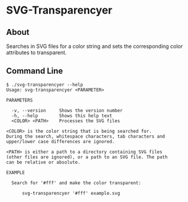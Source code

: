 # SVG-Transparencyer

## About

Searches in SVG files for a color string and sets the corresponding color attributes to transparent.

## Command Line

```console
$ ./svg-transparencyer --help
Usage: svg-transparencyer <PARAMETER>

PARAMETERS

  -v, --version     Shows the version number
  -h, --help        Shows this help text
  <COLOR> <PATH>    Processes the SVG files

<COLOR> is the color string that is being searched for.
During the search, whitespace characters, tab characters and
upper/lower case differences are ignored.

<PATH> is either a path to a directory containing SVG files
(other files are ignored), or a path to an SVG file. The path
can be relative or absolute.

EXAMPLE

  Search for '#fff' and make the color transparent:

      svg-transparencyer '#fff' example.svg
```
